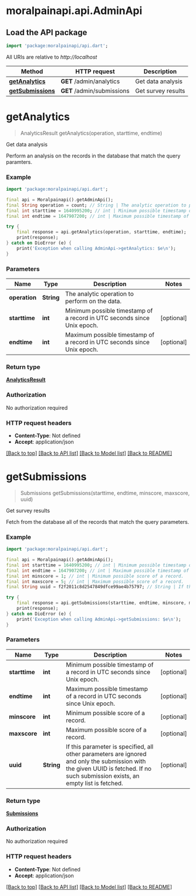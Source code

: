 # moralpainapi.api.AdminApi

## Load the API package
```dart
import 'package:moralpainapi/api.dart';
```

All URIs are relative to *http://localhost*

Method | HTTP request | Description
------------- | ------------- | -------------
[**getAnalytics**](AdminApi.md#getanalytics) | **GET** /admin/analytics | Get data analysis
[**getSubmissions**](AdminApi.md#getsubmissions) | **GET** /admin/submissions | Get survey results


# **getAnalytics**
> AnalyticsResult getAnalytics(operation, starttime, endtime)

Get data analysis

Perform an analysis on the records in the database that match the query paramters. 

### Example
```dart
import 'package:moralpainapi/api.dart';

final api = Moralpainapi().getAdminApi();
final String operation = count; // String | The analytic operation to perform on the data.
final int starttime = 1640995200; // int | Minimum possible timestamp of a record in UTC seconds since Unix epoch.
final int endtime = 1647907200; // int | Maximum possible timestamp of a record in UTC seconds since Unix epoch.

try {
    final response = api.getAnalytics(operation, starttime, endtime);
    print(response);
} catch on DioError (e) {
    print('Exception when calling AdminApi->getAnalytics: $e\n');
}
```

### Parameters

Name | Type | Description  | Notes
------------- | ------------- | ------------- | -------------
 **operation** | **String**| The analytic operation to perform on the data. | 
 **starttime** | **int**| Minimum possible timestamp of a record in UTC seconds since Unix epoch. | [optional] 
 **endtime** | **int**| Maximum possible timestamp of a record in UTC seconds since Unix epoch. | [optional] 

### Return type

[**AnalyticsResult**](AnalyticsResult.md)

### Authorization

No authorization required

### HTTP request headers

 - **Content-Type**: Not defined
 - **Accept**: application/json

[[Back to top]](#) [[Back to API list]](../README.md#documentation-for-api-endpoints) [[Back to Model list]](../README.md#documentation-for-models) [[Back to README]](../README.md)

# **getSubmissions**
> Submissions getSubmissions(starttime, endtime, minscore, maxscore, uuid)

Get survey results

Fetch from the database all of the records that match the query parameters. 

### Example
```dart
import 'package:moralpainapi/api.dart';

final api = Moralpainapi().getAdminApi();
final int starttime = 1640995200; // int | Minimum possible timestamp of a record in UTC seconds since Unix epoch.
final int endtime = 1647907200; // int | Maximum possible timestamp of a record in UTC seconds since Unix epoch.
final int minscore = 1; // int | Minimum possible score of a record.
final int maxscore = 5; // int | Maximum possible score of a record.
final String uuid = f2f2011c8d2547849dfce99ae4b75797; // String | If this parameter is specified, all other parameters are ignored and only the submission with the given UUID is fetched. If no such submission exists, an empty list is fetched. 

try {
    final response = api.getSubmissions(starttime, endtime, minscore, maxscore, uuid);
    print(response);
} catch on DioError (e) {
    print('Exception when calling AdminApi->getSubmissions: $e\n');
}
```

### Parameters

Name | Type | Description  | Notes
------------- | ------------- | ------------- | -------------
 **starttime** | **int**| Minimum possible timestamp of a record in UTC seconds since Unix epoch. | [optional] 
 **endtime** | **int**| Maximum possible timestamp of a record in UTC seconds since Unix epoch. | [optional] 
 **minscore** | **int**| Minimum possible score of a record. | [optional] 
 **maxscore** | **int**| Maximum possible score of a record. | [optional] 
 **uuid** | **String**| If this parameter is specified, all other parameters are ignored and only the submission with the given UUID is fetched. If no such submission exists, an empty list is fetched.  | [optional] 

### Return type

[**Submissions**](Submissions.md)

### Authorization

No authorization required

### HTTP request headers

 - **Content-Type**: Not defined
 - **Accept**: application/json

[[Back to top]](#) [[Back to API list]](../README.md#documentation-for-api-endpoints) [[Back to Model list]](../README.md#documentation-for-models) [[Back to README]](../README.md)

